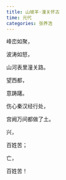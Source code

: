 ```yaml
---
title: 山坡羊·潼关怀古
time: 元代
categories: 张养浩
---
```


峰峦如聚，

波涛如怒，

山河表里潼关路。
<!-- more -->
望西都，

意踌躇。

伤心秦汉经行处，

宫阙万间都做了土。

兴，

百姓苦；

亡，

百姓苦！